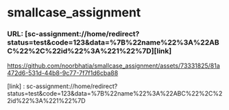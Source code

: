 # smallcase_assignment

### URL: [sc-assignment://home/redirect?status=test&code=123&data=%7B%22name%22%3A%22ABC%22%2C%22id%22%3A%221%22%7D][link]


https://github.com/noorbhatia/smallcase_assignment/assets/73331825/81a472d6-531d-44b8-9c77-7f7f1d6cba88



[link] : sc-assignment://home/redirect?status=test&code=123&data=%7B%22name%22%3A%22ABC%22%2C%22id%22%3A%221%22%7D
